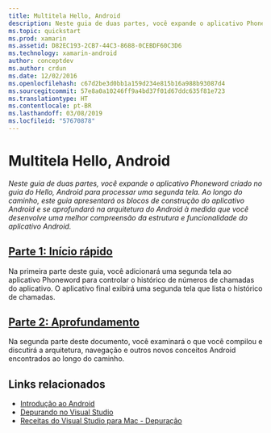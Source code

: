 ```yaml
---
title: Multitela Hello, Android
description: Neste guia de duas partes, você expande o aplicativo Phoneword criado no guia do Hello, Android para processar uma segunda tela. Ao longo do caminho, este guia apresentará os blocos de construção do aplicativo Android e se aprofundará na arquitetura do Android à medida que você desenvolve uma melhor compreensão da estrutura e funcionalidade do aplicativo Android.
ms.topic: quickstart
ms.prod: xamarin
ms.assetid: D82EC193-2CB7-44C3-8688-0CEBDF60C3D6
ms.technology: xamarin-android
author: conceptdev
ms.author: crdun
ms.date: 12/02/2016
ms.openlocfilehash: c67d2be3d0bb1a159d234e815b16a988b93087d4
ms.sourcegitcommit: 57e8a0a10246ff9a4bd37f01d67ddc635f81e723
ms.translationtype: HT
ms.contentlocale: pt-BR
ms.lasthandoff: 03/08/2019
ms.locfileid: "57670878"
---
```

# <a name="hello-android-multiscreen"></a>Multitela Hello, Android

_Neste guia de duas partes, você expande o aplicativo Phoneword criado no guia do Hello, Android para processar uma segunda tela. Ao longo do caminho, este guia apresentará os blocos de construção do aplicativo Android e se aprofundará na arquitetura do Android à medida que você desenvolve uma melhor compreensão da estrutura e funcionalidade do aplicativo Android._

##  <a name="part-1-quickstartandroidget-startedhello-android-multiscreenhello-android-multiscreen-quickstartmd"></a>[Parte 1: Início rápido](~/android/get-started/hello-android-multiscreen/hello-android-multiscreen-quickstart.md)

Na primeira parte deste guia, você adicionará uma segunda tela ao aplicativo Phoneword para controlar o histórico de números de chamadas do aplicativo. O aplicativo final exibirá uma segunda tela que lista o histórico de chamadas.

##  <a name="part-2-deep-diveandroidget-startedhello-android-multiscreenhello-android-multiscreen-deepdivemd"></a>[Parte 2: Aprofundamento](~/android/get-started/hello-android-multiscreen/hello-android-multiscreen-deepdive.md)

Na segunda parte deste documento, você examinará o que você compilou e discutirá a arquitetura, navegação e outros novos conceitos Android encontrados ao longo do caminho.


## <a name="related-links"></a>Links relacionados

- [Introdução ao Android](https://developer.android.com/training/index.html)
- [Depurando no Visual Studio](https://docs.microsoft.com/visualstudio/debugger/)
- [Receitas do Visual Studio para Mac - Depuração](https://github.com/xamarin/recipes/tree/master/Recipes/cross-platform/ide/debugging)
